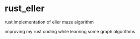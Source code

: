 # rust_eller
rust implementation of eller maze algorithm

improving my rust coding while learning some graph algorithms
